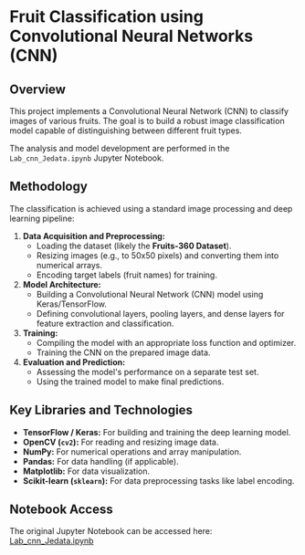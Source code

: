 # Fruit Classification using Convolutional Neural Networks (CNN)

## Overview

This project implements a Convolutional Neural Network (CNN) to classify images of various fruits. The goal is to build a robust image classification model capable of distinguishing between different fruit types.

The analysis and model development are performed in the `Lab_cnn_Jedata.ipynb` Jupyter Notebook.

## Methodology

The classification is achieved using a standard image processing and deep learning pipeline:

1.  **Data Acquisition and Preprocessing:**
    * Loading the dataset (likely the **Fruits-360 Dataset**).
    * Resizing images (e.g., to 50x50 pixels) and converting them into numerical arrays.
    * Encoding target labels (fruit names) for training.
2.  **Model Architecture:**
    * Building a Convolutional Neural Network (CNN) model using Keras/TensorFlow.
    * Defining convolutional layers, pooling layers, and dense layers for feature extraction and classification.
3.  **Training:**
    * Compiling the model with an appropriate loss function and optimizer.
    * Training the CNN on the prepared image data.
4.  **Evaluation and Prediction:**
    * Assessing the model's performance on a separate test set.
    * Using the trained model to make final predictions.

## Key Libraries and Technologies

* **TensorFlow / Keras:** For building and training the deep learning model.
* **OpenCV (`cv2`):** For reading and resizing image data.
* **NumPy:** For numerical operations and array manipulation.
* **Pandas:** For data handling (if applicable).
* **Matplotlib:** For data visualization.
* **Scikit-learn (`sklearn`):** For data preprocessing tasks like label encoding.

## Notebook Access

The original Jupyter Notebook can be accessed here:
[Lab\_cnn\_Jedata.ipynb](https://github.com/RachidJedata/Fruit_Classifier/blob/master/Lab_cnn_Jedata.ipynb)
